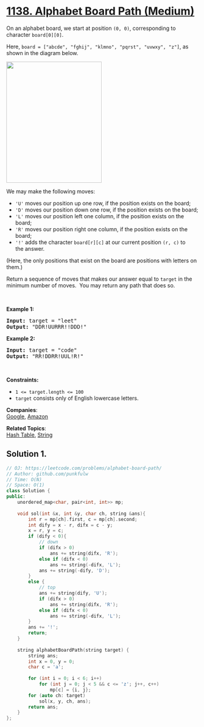 # [1138. Alphabet Board Path (Medium)](https://leetcode.com/problems/alphabet-board-path/)

<p>On an alphabet board, we start at position <code>(0, 0)</code>, corresponding to character&nbsp;<code>board[0][0]</code>.</p>

<p>Here, <code>board = ["abcde", "fghij", "klmno", "pqrst", "uvwxy", "z"]</code>, as shown in the diagram below.</p>

<p><img alt="" src="https://assets.leetcode.com/uploads/2019/07/28/azboard.png" style="width: 250px; height: 317px;"></p>

<p>We may make the following moves:</p>

<ul>
	<li><code>'U'</code> moves our position up one row, if the position exists on the board;</li>
	<li><code>'D'</code> moves our position down one row, if the position exists on the board;</li>
	<li><code>'L'</code> moves our position left one column, if the position exists on the board;</li>
	<li><code>'R'</code> moves our position right one column, if the position exists on the board;</li>
	<li><code>'!'</code>&nbsp;adds the character <code>board[r][c]</code> at our current position <code>(r, c)</code>&nbsp;to the&nbsp;answer.</li>
</ul>

<p>(Here, the only positions that exist on the board are positions with letters on them.)</p>

<p>Return a sequence of moves that makes our answer equal to <code>target</code>&nbsp;in the minimum number of moves.&nbsp; You may return any path that does so.</p>

<p>&nbsp;</p>
<p><strong>Example 1:</strong></p>
<pre><strong>Input:</strong> target = "leet"
<strong>Output:</strong> "DDR!UURRR!!DDD!"
</pre><p><strong>Example 2:</strong></p>
<pre><strong>Input:</strong> target = "code"
<strong>Output:</strong> "RR!DDRR!UUL!R!"
</pre>
<p>&nbsp;</p>
<p><strong>Constraints:</strong></p>

<ul>
	<li><code>1 &lt;= target.length &lt;= 100</code></li>
	<li><code>target</code> consists only of English lowercase letters.</li>
</ul>

**Companies**:  
[Google](https://leetcode.com/company/google), [Amazon](https://leetcode.com/company/amazon)

**Related Topics**:  
[Hash Table](https://leetcode.com/tag/hash-table/), [String](https://leetcode.com/tag/string/)

## Solution 1.

```cpp
// OJ: https://leetcode.com/problems/alphabet-board-path/
// Author: github.com/punkfulw
// Time: O(N)
// Space: O(1)
class Solution {
public:
    unordered_map<char, pair<int, int>> mp;
    
    void sol(int &x, int &y, char ch, string &ans){
        int r = mp[ch].first, c = mp[ch].second;
        int dify = x - r, difx = c - y;
        x = r, y = c;
        if (dify < 0){
            // down
            if (difx > 0)
                ans += string(difx, 'R');
            else if (difx < 0)
                ans += string(-difx, 'L');
            ans += string(-dify, 'D');
        }
        else {
            // top
            ans += string(dify, 'U');
            if (difx > 0)
                ans += string(difx, 'R');
            else if (difx < 0)
                ans += string(-difx, 'L');
        }
        ans += '!';
        return;
    }
    
    string alphabetBoardPath(string target) {
        string ans;
        int x = 0, y = 0;
        char c = 'a';
        
        for (int i = 0; i < 6; i++)
            for (int j = 0; j < 5 && c <= 'z'; j++, c++)
                mp[c] = {i, j};
        for (auto ch: target)
            sol(x, y, ch, ans);
        return ans;
    }
};
```
